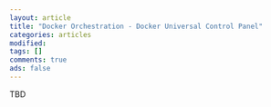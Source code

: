```yaml
---
layout: article
title: "Docker Orchestration - Docker Universal Control Panel"
categories: articles
modified: 
tags: []
comments: true
ads: false
---
```


TBD
